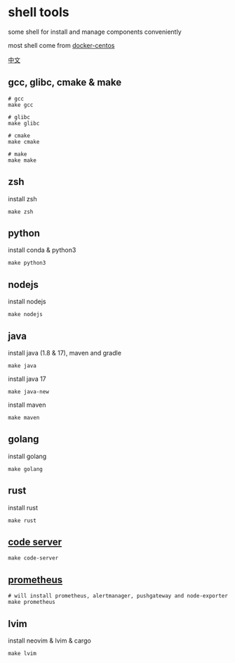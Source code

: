 # shell tools
some shell for install and manage components conveniently

most shell come from [docker-centos](https://github.com/smiecj/docker-centos)

[中文](https://github.com/smiecj/shell-tools/blob/main/README_zh.md)

## gcc, glibc, cmake & make

```
# gcc
make gcc

# glibc
make glibc

# cmake
make cmake

# make
make make
```

## zsh

install zsh

```
make zsh
```

## python

install conda & python3

```
make python3
```

## nodejs

install nodejs

```
make nodejs
```

## java

install java (1.8 & 17), maven and gradle

```
make java
```

install java 17

```
make java-new
```

install maven

```
make maven
```

## golang

install golang

```
make golang
```

## rust

install rust

```
make rust
```

## [code server](https://github.com/coder/code-server)

```shell
make code-server
```

## [prometheus](https://github.com/prometheus/prometheus)

```shell
# will install prometheus, alertmanager, pushgateway and node-exporter
make prometheus
```

## lvim

install neovim & lvim & cargo

```
make lvim
```